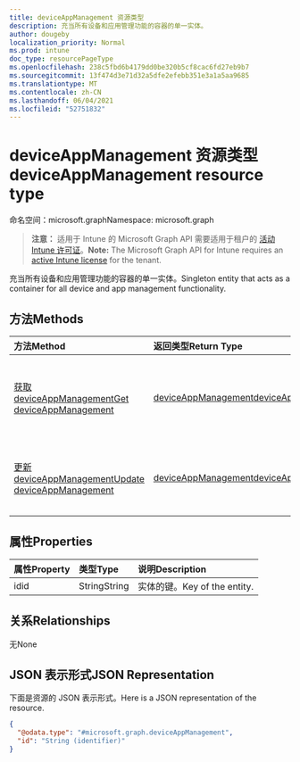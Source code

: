 ```yaml
---
title: deviceAppManagement 资源类型
description: 充当所有设备和应用管理功能的容器的单一实体。
author: dougeby
localization_priority: Normal
ms.prod: intune
doc_type: resourcePageType
ms.openlocfilehash: 238c5fbd6b4179dd0be320b5cf8cac6fd27eb9b7
ms.sourcegitcommit: 13f474d3e71d32a5dfe2efebb351e3a1a5aa9685
ms.translationtype: MT
ms.contentlocale: zh-CN
ms.lasthandoff: 06/04/2021
ms.locfileid: "52751832"
---
```

# <a name="deviceappmanagement-resource-type"></a><span data-ttu-id="cdb2f-103">deviceAppManagement 资源类型</span><span class="sxs-lookup"><span data-stu-id="cdb2f-103">deviceAppManagement resource type</span></span>

<span data-ttu-id="cdb2f-104">命名空间：microsoft.graph</span><span class="sxs-lookup"><span data-stu-id="cdb2f-104">Namespace: microsoft.graph</span></span>

> <span data-ttu-id="cdb2f-105">**注意：** 适用于 Intune 的 Microsoft Graph API 需要适用于租户的 [活动 Intune 许可证](https://go.microsoft.com/fwlink/?linkid=839381)。</span><span class="sxs-lookup"><span data-stu-id="cdb2f-105">**Note:** The Microsoft Graph API for Intune requires an [active Intune license](https://go.microsoft.com/fwlink/?linkid=839381) for the tenant.</span></span>

<span data-ttu-id="cdb2f-106">充当所有设备和应用管理功能的容器的单一实体。</span><span class="sxs-lookup"><span data-stu-id="cdb2f-106">Singleton entity that acts as a container for all device and app management functionality.</span></span>

## <a name="methods"></a><span data-ttu-id="cdb2f-107">方法</span><span class="sxs-lookup"><span data-stu-id="cdb2f-107">Methods</span></span>
|<span data-ttu-id="cdb2f-108">方法</span><span class="sxs-lookup"><span data-stu-id="cdb2f-108">Method</span></span>|<span data-ttu-id="cdb2f-109">返回类型</span><span class="sxs-lookup"><span data-stu-id="cdb2f-109">Return Type</span></span>|<span data-ttu-id="cdb2f-110">说明</span><span class="sxs-lookup"><span data-stu-id="cdb2f-110">Description</span></span>|
|:---|:---|:---|
|[<span data-ttu-id="cdb2f-111">获取 deviceAppManagement</span><span class="sxs-lookup"><span data-stu-id="cdb2f-111">Get deviceAppManagement</span></span>](../api/intune-unlock-deviceappmanagement-get.md)|[<span data-ttu-id="cdb2f-112">deviceAppManagement</span><span class="sxs-lookup"><span data-stu-id="cdb2f-112">deviceAppManagement</span></span>](../resources/intune-unlock-deviceappmanagement.md)|<span data-ttu-id="cdb2f-113">读取 [deviceAppManagement](../resources/intune-unlock-deviceappmanagement.md) 对象的属性和关系。</span><span class="sxs-lookup"><span data-stu-id="cdb2f-113">Read properties and relationships of the [deviceAppManagement](../resources/intune-unlock-deviceappmanagement.md) object.</span></span>|
|[<span data-ttu-id="cdb2f-114">更新 deviceAppManagement</span><span class="sxs-lookup"><span data-stu-id="cdb2f-114">Update deviceAppManagement</span></span>](../api/intune-unlock-deviceappmanagement-update.md)|[<span data-ttu-id="cdb2f-115">deviceAppManagement</span><span class="sxs-lookup"><span data-stu-id="cdb2f-115">deviceAppManagement</span></span>](../resources/intune-unlock-deviceappmanagement.md)|<span data-ttu-id="cdb2f-116">更新 [deviceAppManagement](../resources/intune-unlock-deviceappmanagement.md) 对象的属性。</span><span class="sxs-lookup"><span data-stu-id="cdb2f-116">Update the properties of a [deviceAppManagement](../resources/intune-unlock-deviceappmanagement.md) object.</span></span>|

## <a name="properties"></a><span data-ttu-id="cdb2f-117">属性</span><span class="sxs-lookup"><span data-stu-id="cdb2f-117">Properties</span></span>
|<span data-ttu-id="cdb2f-118">属性</span><span class="sxs-lookup"><span data-stu-id="cdb2f-118">Property</span></span>|<span data-ttu-id="cdb2f-119">类型</span><span class="sxs-lookup"><span data-stu-id="cdb2f-119">Type</span></span>|<span data-ttu-id="cdb2f-120">说明</span><span class="sxs-lookup"><span data-stu-id="cdb2f-120">Description</span></span>|
|:---|:---|:---|
|<span data-ttu-id="cdb2f-121">id</span><span class="sxs-lookup"><span data-stu-id="cdb2f-121">id</span></span>|<span data-ttu-id="cdb2f-122">String</span><span class="sxs-lookup"><span data-stu-id="cdb2f-122">String</span></span>|<span data-ttu-id="cdb2f-123">实体的键。</span><span class="sxs-lookup"><span data-stu-id="cdb2f-123">Key of the entity.</span></span>|

## <a name="relationships"></a><span data-ttu-id="cdb2f-124">关系</span><span class="sxs-lookup"><span data-stu-id="cdb2f-124">Relationships</span></span>
<span data-ttu-id="cdb2f-125">无</span><span class="sxs-lookup"><span data-stu-id="cdb2f-125">None</span></span>

## <a name="json-representation"></a><span data-ttu-id="cdb2f-126">JSON 表示形式</span><span class="sxs-lookup"><span data-stu-id="cdb2f-126">JSON Representation</span></span>
<span data-ttu-id="cdb2f-127">下面是资源的 JSON 表示形式。</span><span class="sxs-lookup"><span data-stu-id="cdb2f-127">Here is a JSON representation of the resource.</span></span>
<!-- {
  "blockType": "resource",
  "keyProperty": "id",
  "@odata.type": "microsoft.graph.deviceAppManagement"
}
-->
``` json
{
  "@odata.type": "#microsoft.graph.deviceAppManagement",
  "id": "String (identifier)"
}
```




